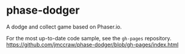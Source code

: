 phase-dodger
============

A dodge and collect game based on Phaser.io.

For the most up-to-date code sample, see the `gh-pages` repository.
https://github.com/jmccraw/phase-dodger/blob/gh-pages/index.html
